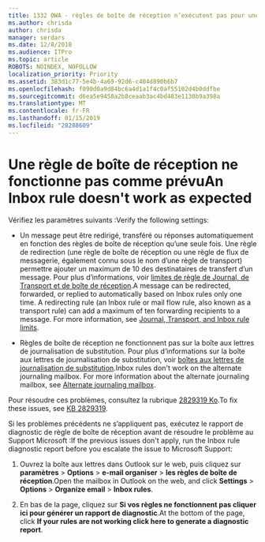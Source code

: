 ```yaml
---
title: 1332 OWA - règles de boîte de réception n’exécutent pas pour une boîte aux lettres
ms.author: chrisda
author: chrisda
manager: serdars
ms.date: 12/8/2018
ms.audience: ITPro
ms.topic: article
ROBOTS: NOINDEX, NOFOLLOW
localization_priority: Priority
ms.assetid: 383d1c77-5e4b-4a69-92d6-c404d890b6b7
ms.openlocfilehash: f090d0a9d84bc6a4d1a1f4c0af55102d4b0ddfbe
ms.sourcegitcommit: d6ea5e9458a2b8ceaab3ac4bd483e1130b9a398a
ms.translationtype: MT
ms.contentlocale: fr-FR
ms.lasthandoff: 01/15/2019
ms.locfileid: "28288609"
---
```

# <a name="an-inbox-rule-doesnt-work-as-expected"></a><span data-ttu-id="85c08-102">Une règle de boîte de réception ne fonctionne pas comme prévu</span><span class="sxs-lookup"><span data-stu-id="85c08-102">An Inbox rule doesn't work as expected</span></span>

<span data-ttu-id="85c08-103">Vérifiez les paramètres suivants :</span><span class="sxs-lookup"><span data-stu-id="85c08-103">Verify the following settings:</span></span>
  
- <span data-ttu-id="85c08-p101">Un message peut être redirigé, transféré ou réponses automatiquement en fonction des règles de boîte de réception qu’une seule fois. Une règle de redirection (une règle de boîte de réception ou une règle de flux de messagerie, également connu sous le nom d’une règle de transport) permettre ajouter un maximum de 10 des destinataires de transfert d’un message. Pour plus d’informations, voir [limites de règle de Journal, de Transport et de boîte de réception](https://docs.microsoft.com/office365/servicedescriptions/exchange-online-service-description/exchange-online-limits).</span><span class="sxs-lookup"><span data-stu-id="85c08-p101">A message can be redirected, forwarded, or replied to automatically based on Inbox rules only one time. A redirecting rule (an Inbox rule or mail flow rule, also known as a transport rule) can add a maximum of ten forwarding recipients to a message. For more information, see [Journal, Transport, and Inbox rule limits](https://docs.microsoft.com/office365/servicedescriptions/exchange-online-service-description/exchange-online-limits).</span></span>
    
- <span data-ttu-id="85c08-p102">Règles de boîte de réception ne fonctionnent pas sur la boîte aux lettres de journalisation de substitution. Pour plus d’informations sur la boîte aux lettres de journalisation de substitution, voir [boîtes aux lettres de journalisation de substitution](https://docs.microsoft.com/Exchange/security-and-compliance/journaling/journaling#alternate-journaling-mailbox).</span><span class="sxs-lookup"><span data-stu-id="85c08-p102">Inbox rules don't work on the alternate journaling mailbox. For more information about the alternate journaling mailbox, see [Alternate journaling mailbox](https://docs.microsoft.com/Exchange/security-and-compliance/journaling/journaling#alternate-journaling-mailbox).</span></span>
    
<span data-ttu-id="85c08-109">Pour résoudre ces problèmes, consultez la rubrique [2829319 Ko](https://support.microsoft.com/kb/2829319).</span><span class="sxs-lookup"><span data-stu-id="85c08-109">To fix these issues, see [KB 2829319](https://support.microsoft.com/kb/2829319).</span></span>
  
<span data-ttu-id="85c08-110">Si les problèmes précédents ne s’appliquent pas, exécutez le rapport de diagnostic de règle de boîte de réception avant de résoudre le problème au Support Microsoft :</span><span class="sxs-lookup"><span data-stu-id="85c08-110">If the previous issues don't apply, run the Inbox rule diagnostic report before you escalate the issue to Microsoft Support:</span></span>
  
1. <span data-ttu-id="85c08-111">Ouvrez la boîte aux lettres dans Outlook sur le web, puis cliquez sur **paramètres** \> **Options** \> **e-mail organiser** \> **les règles de boîte de réception**.</span><span class="sxs-lookup"><span data-stu-id="85c08-111">Open the mailbox in Outlook on the web, and click **Settings** \> **Options** \> **Organize email** \> **Inbox rules**.</span></span>
    
2. <span data-ttu-id="85c08-112">En bas de la page, cliquez sur **Si vos règles ne fonctionnent pas cliquer ici pour générer un rapport de diagnostic**.</span><span class="sxs-lookup"><span data-stu-id="85c08-112">At the bottom of the page, click **If your rules are not working click here to generate a diagnostic report**.</span></span>
    


